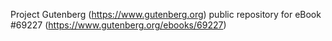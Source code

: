Project Gutenberg (https://www.gutenberg.org) public repository for
eBook #69227 (https://www.gutenberg.org/ebooks/69227)
